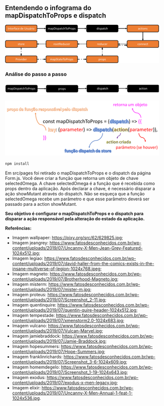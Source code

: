 ## Entendendo o infograma do mapDispatchToProps e dispatch

![react-redux](images/map-Dispatch-To-Props-and-dispatch-info.png)

### Análise do passo a passo
![mapDispatchToProps e dispatch](images/map-Dispatch-To-Props-and-dispatch.png)

![mapDispatchToProp](images/map-Dispatch-To-Props.png)

```javascript
npm install
```

Em src/pages foi retirado o mapDispatchToProps e o dispatch da página Form.js. Você deve criar a função que retorna um objeto de chave selectedOmega. A chave selectedOmega é a função que é recebida como props dentro da aplicação. Após declarar a chave, é necessário disparar a ação showMutant através do dispatch. Não se esqueça que a função selectedOmega recebe um parâmetro e que esse parâmetro deverá ser passado para a action showMutant.

**Seu objetivo é configurar o mapDispatchToProps e o dispatch para disparar a ação responsável pela alteração do estado da aplicação.**

**Referências:**

- Imagem wallpaper: https://pixy.org/src/62/629825.jpg;
- Imagem jeangrey: https://www.fatosdesconhecidos.com.br/wp-content/uploads/2019/07/Uncanny-X-Men-Jean-Grey-Featured-1024x512.jpg;
- Imagem legiao: https://www.fatosdesconhecidos.com.br/wp-content/uploads/2019/07/david-haller-from-the-comics-exists-in-the-insane-multiverse-of-legion-1024x768.jpeg;
- Imagem magneto: https://www.fatosdesconhecidos.com.br/wp-content/uploads/2019/07/Brotherhood-Magneto.jpg;
- Imagem misterm: https://www.fatosdesconhecidos.com.br/wp-content/uploads/2019/07/mister-m.jpg;
- Imagem proteus: https://www.fatosdesconhecidos.com.br/wp-content/uploads/2019/07/Screenshot_2-11.jpg;
- Imagem quentinquire: https://www.fatosdesconhecidos.com.br/wp-content/uploads/2019/07/quentin-quire-header-1024x512.jpg;
- Imagem tempestade: https://www.fatosdesconhecidos.com.br/wp-content/uploads/2019/07/xmenstorm2.0-1024x683.jpg;
- Imagem vulcano: https://www.fatosdesconhecidos.com.br/wp-content/uploads/2019/07/Vulcan-Marvel.jpg;
- Imagem jamiebraddock: https://www.fatosdesconhecidos.com.br/wp-content/uploads/2019/07/Jamie-Braddock.jpg;
- Imagem hopesummers: https://www.fatosdesconhecidos.com.br/wp-content/uploads/2019/07/Hope-Summers.jpg;
- Imagem franklinrichards: https://www.fatosdesconhecidos.com.br/wp-content/uploads/2019/07/Screenshot_3-6-1024x609.jpg;
- Imagem homemdegelo: https://www.fatosdesconhecidos.com.br/wp-content/uploads/2019/07/Screenshot_1-19-1024x643.jpg;
- Imagem exodus: https://www.fatosdesconhecidos.com.br/wp-content/uploads/2019/07/exodus-x-men-legacy.jpg;
- Imagem elixir: https://www.fatosdesconhecidos.com.br/wp-content/uploads/2019/07/Uncanny-X-Men-Annual-1-feat-1-1024x536.jpg.
